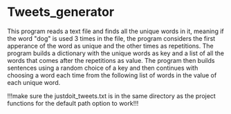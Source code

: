 # Tweets_generator
This program reads a text file and finds all the unique words in it, meaning if the word "dog" is used 3 times in the file, the program considers the first apperance of the word as unique and the other times as repetitions. The program builds a dictionary with the unique words as key and a list of all the words that comes after the repetitions as value. The program then builds sentences using a random choice of a key and then continues with choosing a word each time from the following list of words in the value of each unique word.

!!!make sure the justdoit_tweets.txt is in the same directory as the project functions for the default path option to work!!!
